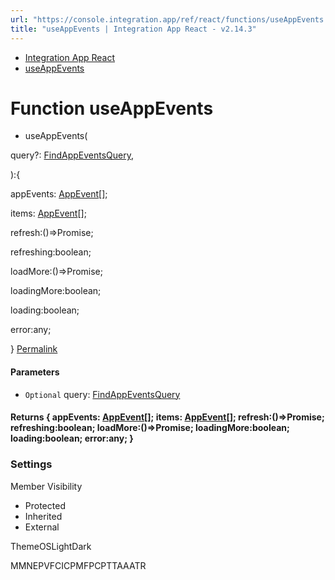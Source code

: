 ```yaml
---
url: "https://console.integration.app/ref/react/functions/useAppEvents.html"
title: "useAppEvents | Integration App React - v2.14.3"
---
```


- [Integration App React](https://console.integration.app/ref/react/index.html)
- [useAppEvents](https://console.integration.app/ref/react/functions/useAppEvents.html)

# Function useAppEvents

- useAppEvents(

query?: [FindAppEventsQuery](https://console.integration.app/ref/react/interfaces/FindAppEventsQuery.html),

):{

appEvents: [AppEvent](https://console.integration.app/ref/react/interfaces/AppEvent.html)\[\];

items: [AppEvent](https://console.integration.app/ref/react/interfaces/AppEvent.html)\[\];

refresh:()=>Promise<void>;

refreshing:boolean;

loadMore:()=>Promise<void>;

loadingMore:boolean;

loading:boolean;

error:any;

} [Permalink](https://console.integration.app/ref/react/functions/useAppEvents.html#useappevents)





#### Parameters



- `Optional` query: [FindAppEventsQuery](https://console.integration.app/ref/react/interfaces/FindAppEventsQuery.html)

#### Returns {  appEvents: [AppEvent](https://console.integration.app/ref/react/interfaces/AppEvent.html)\[\];  items: [AppEvent](https://console.integration.app/ref/react/interfaces/AppEvent.html)\[\];  refresh:()=>Promise<void>;  refreshing:boolean;  loadMore:()=>Promise<void>;  loadingMore:boolean;  loading:boolean;  error:any;  }

### Settings

Member Visibility

- Protected
- Inherited
- External

ThemeOSLightDark

MMNEPVFCICPMFPCPTTAAATR